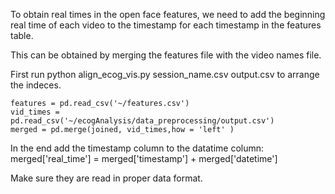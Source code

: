 To obtain real times in the open face features, we need to add the beginning real time of each video to the timestamp for each timestamp in the features table.

This can be obtained by merging the features file with the video names file.

First run python align_ecog_vis.py session_name.csv output.csv to arrange the indeces. 

```
features = pd.read_csv('~/features.csv')
vid_times = pd.read_csv('~/ecogAnalysis/data_preprocessing/output.csv')
merged = pd.merge(joined, vid_times,how = 'left' )
```

In the end add the timestamp column to the datatime column:
merged['real_time'] = merged['timestamp'] + merged['datetime']

Make sure they are read in proper data format.

